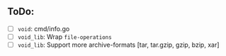 
## ToDo: 
- [ ] `void`: cmd/info.go
- [ ] `void_lib`: Wrap `file-operations`
- [ ] `void_lib`: Support more archive-formats [tar, tar.gzip, gzip, bzip, xar]